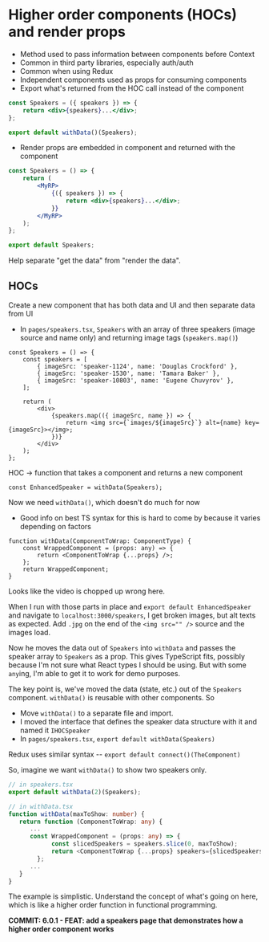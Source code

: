# Higher order components (HOCs) and render props

-  Method used to pass information between components before Context
-  Common in third party libraries, especially auth/auth
-  Common when using Redux
-  Independent components used as props for consuming components
-  Export what's returned from the HOC call instead of the component

```jsx
const Speakers = ({ speakers }) => {
	return <div>{speakers}...</div>;
};

export default withData()(Speakers);
```

-  Render props are embedded in component and returned with the component

```jsx
const Speakers = () => {
	return (
		<MyRP>
			{({ speakers }) => {
				return <div>{speakers}...</div>;
			}}
		</MyRP>
	);
};

export default Speakers;
```

Help separate "get the data" from "render the data".

## HOCs

Create a new component that has both data and UI and then separate data from UI

-  In `pages/speakers.tsx`, `Speakers` with an array of three speakers (image source and name only) and returning image tags (`speakers.map()`)

```tsx
const Speakers = () => {
	const speakers = [
		{ imageSrc: 'speaker-1124', name: 'Douglas Crockford' },
		{ imageSrc: 'speaker-1530', name: 'Tamara Baker' },
		{ imageSrc: 'speaker-10803', name: 'Eugene Chuvyrov' },
	];

	return (
		<div>
			{speakers.map(({ imageSrc, name }) => {
				return <img src={`images/${imageSrc}`} alt={name} key={imageSrc}></img>;
			})}
		</div>
	);
};
```

HOC -> function that takes a component and returns a new component

```tsx
const EnhancedSpeaker = withData(Speakers);
```

Now we need `withData()`, which doesn't do much for now

-  Good info on best TS syntax for this is hard to come by because it varies depending on factors

```tsx
function withData(ComponentToWrap: ComponentType) {
	const WrappedComponent = (props: any) => {
		return <ComponentToWrap {...props} />;
	};
	return WrappedComponent;
}
```

Looks like the video is chopped up wrong here.

When I run with those parts in place and `export default EnhancedSpeaker` and navigate to `localhost:3000/speakers`, I get broken images, but alt texts as expected. Add `.jpg` on the end of the `<img src="" />` source and the images load.

Now he moves the data out of `Speakers` into `withData` and passes the speaker array to `Speakers` as a prop. This gives TypeScript fits, possibly because I'm not sure what React types I should be using. But with some `any`ing, I'm able to get it to work for demo purposes.

The key point is, we've moved the data (state, etc.) out of the `Speakers` component. `withData()` is reusable with other components. So

-  Move `withData()` to a separate file and import.
-  I moved the interface that defines the speaker data structure with it and named it `IHOCSpeaker`
-  In `pages/speakers.tsx`, `export default withData(Speakers)`

Redux uses similar syntax -- `export default connect()(TheComponent)`

So, imagine we want `withData()` to show two speakers only.

```ts
// in speakers.tsx
export default withData(2)(Speakers);

// in withData.tsx
function withData(maxToShow: number) {
   return function (ComponentToWrap: any) {
      ...
      const WrappedComponent = (props: any) => {
			const slicedSpeakers = speakers.slice(0, maxToShow);
			return <ComponentToWrap {...props} speakers={slicedSpeakers} />;
		};
      ...
   }
}

```

The example is simplistic. Understand the concept of what's going on here, which is like a higher order function in functional programming.

**COMMIT: 6.0.1 - FEAT: add a speakers page that demonstrates how a higher order component works**
